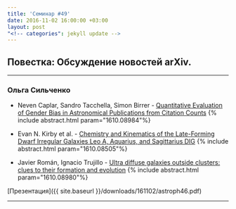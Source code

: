 ```yaml
---
title: 'Семинар #49'
date: 2016-11-02 16:00:00 +03:00
layout: post
"<!-- categories": jekyll update -->
---
```


## Повестка: Обсуждение новостей arXiv.

***

### Ольга Сильченко

- Neven Caplar, Sandro Tacchella, Simon Birrer - [Quantitative Evaluation of Gender Bias in Astronomical Publications from Citation Counts](https://arxiv.org/abs/1610.08984)
{% include abstract.html param="1610.08984"%}

- Evan N. Kirby et al. - [Chemistry and Kinematics of the Late-Forming Dwarf Irregular Galaxies Leo A, Aquarius, and Sagittarius DIG](https://arxiv.org/abs/1610.08505)
{% include abstract.html param="1610.08505"%}

- Javier Román, Ignacio Trujillo - [Ultra diffuse galaxies outside clusters: clues to their formation and evolution](https://arxiv.org/abs/1610.08980)
{% include abstract.html param="1610.08980"%}


[Презентация]({{ site.baseurl  }}/downloads/161102/astroph46.pdf)

***
